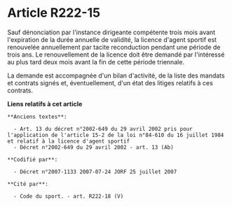 # Article R222-15

Sauf dénonciation par l'instance dirigeante compétente trois mois avant l'expiration de la durée annuelle de validité, la
licence d'agent sportif est renouvelée annuellement par tacite reconduction pendant une période de trois ans. Le
renouvellement de la licence doit être demandé par l'intéressé au plus tard deux mois avant la fin de cette période
triennale.

La demande est accompagnée d'un bilan d'activité, de la liste des mandats et contrats signés et, éventuellement, d'un état
des litiges relatifs à ces contrats.

**Liens relatifs à cet article**

	**Anciens textes**:

	  - Art. 13 du décret n°2002-649 du 29 avril 2002 pris pour l'application de l'article 15-2 de la loi n°84-610 du 16 juillet 1984 et relatif à la licence d'agent sportif
	  - Décret n°2002-649 du 29 avril 2002 - art. 13 (Ab)

	**Codifié par**:

	  - Décret n°2007-1133 2007-07-24 JORF 25 juillet 2007

	**Cité par**:

	  - Code du sport. - art. R222-18 (V)
